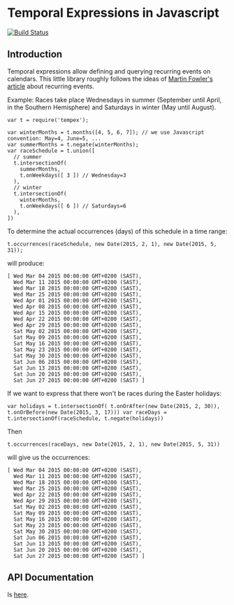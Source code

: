# Temporal Expressions in Javascript

[![Build Status](https://travis-ci.org/Chris927/tempex.svg?branch=master)](https://travis-ci.org/Chris927/tempex)

## Introduction

Temporal expressions allow defining and querying recurring events on calendars.
This little library roughly follows the ideas of [Martin Fowler's
article](http://martinfowler.com/apsupp/recurring.pdf) about recurring events.

Example: Races take place Wednesdays in summer (September until April, in the
Southern Hemisphere) and Saturdays in winter (May until August).

```
var t = require('tempex');

var winterMonths = t.months([4, 5, 6, 7]); // we use Javascript convention: May=4, June=5, ...
var summerMonths = t.negate(winterMonths);
var raceSchedule = t.union([
  // summer
  t.intersectionOf(
    summerMonths,
    t.onWeekdays([ 3 ]) // Wednesday=3
  ),
  // winter
  t.intersectionOf(
    winterMonths,
    t.onWeekdays([ 6 ]) // Saturdays=6
  ),
])
```

To determine the actual occurrences (days) of this schedule in a time range:

```
t.occurrences(raceSchedule, new Date(2015, 2, 1), new Date(2015, 5, 31));
```

will produce:

```
[ Wed Mar 04 2015 00:00:00 GMT+0200 (SAST),
  Wed Mar 11 2015 00:00:00 GMT+0200 (SAST),
  Wed Mar 18 2015 00:00:00 GMT+0200 (SAST),
  Wed Mar 25 2015 00:00:00 GMT+0200 (SAST),
  Wed Apr 01 2015 00:00:00 GMT+0200 (SAST),
  Wed Apr 08 2015 00:00:00 GMT+0200 (SAST),
  Wed Apr 15 2015 00:00:00 GMT+0200 (SAST),
  Wed Apr 22 2015 00:00:00 GMT+0200 (SAST),
  Wed Apr 29 2015 00:00:00 GMT+0200 (SAST),
  Sat May 02 2015 00:00:00 GMT+0200 (SAST),
  Sat May 09 2015 00:00:00 GMT+0200 (SAST),
  Sat May 16 2015 00:00:00 GMT+0200 (SAST),
  Sat May 23 2015 00:00:00 GMT+0200 (SAST),
  Sat May 30 2015 00:00:00 GMT+0200 (SAST),
  Sat Jun 06 2015 00:00:00 GMT+0200 (SAST),
  Sat Jun 13 2015 00:00:00 GMT+0200 (SAST),
  Sat Jun 20 2015 00:00:00 GMT+0200 (SAST),
  Sat Jun 27 2015 00:00:00 GMT+0200 (SAST) ]
```

If we want to express that there won't be races during the Easter holidays:

``
var holidays = t.intersectionOf( t.onOrAfter(new Date(2015, 2, 30)), t.onOrBefore(new Date(2015, 3, 17)))
var raceDays = t.intersectionOf(raceSchedule, t.negate(holidays))
``

Then

```
t.occurrences(raceDays, new Date(2015, 2, 1), new Date(2015, 5, 31))
```

will give us the occurrences:

```
[ Wed Mar 04 2015 00:00:00 GMT+0200 (SAST),
  Wed Mar 11 2015 00:00:00 GMT+0200 (SAST),
  Wed Mar 18 2015 00:00:00 GMT+0200 (SAST),
  Wed Mar 25 2015 00:00:00 GMT+0200 (SAST),
  Wed Apr 22 2015 00:00:00 GMT+0200 (SAST),
  Wed Apr 29 2015 00:00:00 GMT+0200 (SAST),
  Sat May 02 2015 00:00:00 GMT+0200 (SAST),
  Sat May 09 2015 00:00:00 GMT+0200 (SAST),
  Sat May 16 2015 00:00:00 GMT+0200 (SAST),
  Sat May 23 2015 00:00:00 GMT+0200 (SAST),
  Sat May 30 2015 00:00:00 GMT+0200 (SAST),
  Sat Jun 06 2015 00:00:00 GMT+0200 (SAST),
  Sat Jun 13 2015 00:00:00 GMT+0200 (SAST),
  Sat Jun 20 2015 00:00:00 GMT+0200 (SAST),
  Sat Jun 27 2015 00:00:00 GMT+0200 (SAST) ]
```

## API Documentation

Is [here](http://chris927.github.io/tempex/).
